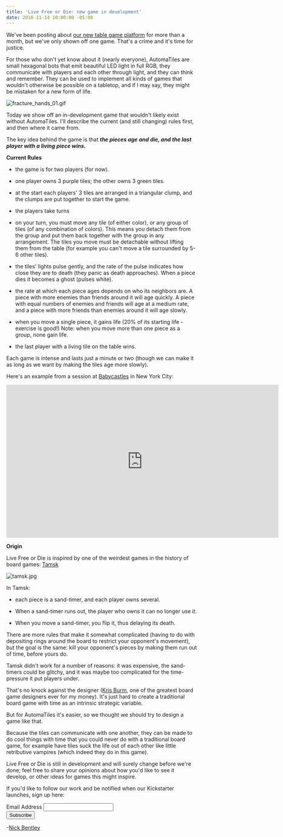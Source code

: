```yaml
---
title: 'Live Free or Die: new game in development'
date: 2016-11-14 10:00:00 -05:00
---
```


We've been posting about [our new table game platform](http://move38.com/blog/a-board-game-that-thinks/) for more than a month, but we've only shown off one game. That's a crime and it's time for justice.

For those who don't yet know about it (nearly everyone), AutomaTiles are small hexagonal bots that emit beautiful LED light in full RGB, they communicate with players and each other through light, and they can think and remember. They can be used to implement all kinds of games that wouldn't otherwise be possible on a tabletop, and if I may say, they might be mistaken for a new form of life.

![fracture_hands_01.gif](/uploads/fracture_hands_01.gif)

Today we show off an in-development game that wouldn't likely exist without AutomaTiles. I'll describe the current (and still changing) rules first, and then where it came from.

The key idea behind the game is that ***the pieces age and die, and the last player with a living piece wins.***

**Current Rules**

* the game is for two players (for now).

* one player owns 3 purple tiles; the other owns 3 green tiles.

* at the start each players' 3 tiles are arranged in a triangular clump, and the clumps are put together to start the game.

* the players take turns

* on your turn, you must move any tile (of either color), or any group of tiles (of any combination of colors). This means you detach them from the group and put them back together with the group in any arrangement. The tiles you move must be detachable without lifting them from the table (for example you can't move a tile surrounded by 5-6 other tiles).

* the tiles' lights pulse gently, and the rate of the pulse indicates how close they are to death (they panic as death approaches). When a piece dies it becomes a ghost (pulses white).

* the rate at which each piece ages depends on who its neighbors are. A piece with more enemies than friends around it will age quickly. A piece with equal numbers of enemies and friends will age at a medium rate, and a piece with more friends than enemies around it will age slowly.

* when you move a single piece, it gains life (20% of its starting life - exercise is good!) Note: when you move more than one piece as a group, none gain life.

* the last player with a living tile on the table wins.

Each game is intense and lasts just a minute or two (though we can make it as long as we want by making the tiles age more slowly).

Here's an example from a session at [Babycastles](http://babycastles.com/) in New York City:

<iframe width="720" height="405" src="https://www.youtube.com/embed/0udWYEfeGyA" frameborder="0" allowfullscreen></iframe>

**Origin**

Live Free or Die is inspired by one of the weirdest games in the history of board games: [Tamsk](https://boardgamegeek.com/boardgame/108/tamsk)

![tamsk.jpg](/uploads/tamsk.jpg)

In Tamsk:

* each piece is a sand-timer, and each player owns several.

* When a sand-timer runs out, the player who owns it can no longer use it.

* When you move a sand-timer, you flip it, thus delaying its death.

There are more rules that make it somewhat complicated (having to do with depositing rings around the board to restrict your opponent's movement), but the goal is the same: kill your opponent's pieces by making them run out of time, before yours do.

Tamsk didn't work for a number of reasons: it was expensive, the sand-timers could be glitchy, and it was maybe too complicated for the time-pressure it put players under.

That's no knock against the designer ([Kris Burm](https://en.wikipedia.org/wiki/Kris_Burm), one of the greatest board game designers ever for my money). It's just hard to create a traditional board game with time as an intrinsic strategic variable.

But for AutomaTiles it's easier, so we thought we should try to design a game like that.

Because the tiles can communicate with one another, they can be made to do cool things with time that you could never do with a traditional board game, for example have tiles suck the life out of each other like little retributive vampires (which indeed they do in this game).

Live Free or Die is still in development and will surely change before we're done; feel free to share your opinions about how you'd like to see it develop, or other ideas for games this might inspire.

If you'd like to follow our work and be notified when our Kickstarter launches, sign up here:

<!-- Begin MailChimp Signup Form -->
<link href="//cdn-images.mailchimp.com/embedcode/classic-10_7.css" rel="stylesheet" type="text/css">
<style type="text/css">
\#mc_embed_signup{background:#fff; padding:0 10px 0 0px; margin:0 0 20px 0; max-width:300px; clear:left;}
</style>
<div id="mc_embed_signup">
<form action="//automatiles.us14.list-manage.com/subscribe/post?u=7857fa104de3ffc5bbe78d94c&id=c82a234f7c" method="post" id="mc-embedded-subscribe-form" name="mc-embedded-subscribe-form" class="validate" target="_blank" novalidate>
<div id="mc_embed_signup_scroll">
<div class="mc-field-group">
<label for="mce-EMAIL">Email Address</label>
<input type="email" value="" name="EMAIL" class="required email" id="mce-EMAIL">
</div>
<div id="mce-responses" class="clear">
<div class="response" id="mce-error-response" style="display:none"></div>
<div class="response" id="mce-success-response" style="display:none"></div>
</div>    <!-- real people should not fill this in and expect good things - do not remove this or risk form bot signups-->
<div style="position: absolute; left: -5000px;" aria-hidden="true"><input type="text" name="b_7857fa104de3ffc5bbe78d94c_c82a234f7c" tabindex="-1" value=""></div>
<div class="clear"><input type="submit" value="Subscribe" name="subscribe" id="mc-embedded-subscribe" class="button"></div>
</div>
</form>
</div>
<script type='text/javascript' src='//s3.amazonaws.com/downloads.mailchimp.com/js/mc-validate.js'></script><script type='text/javascript'>(function($) {window.fnames = new Array(); window.ftypes = new Array();fnames\[0\]='EMAIL';ftypes\[0\]='email';fnames\[1\]='FNAME';ftypes\[1\]='text';fnames\[2\]='LNAME';ftypes\[2\]='text';}(jQuery));var $mcj = jQuery.noConflict(true);</script>
<!--End mc_embed_signup-->

-[Nick Bentley](https://nickbentleygames.wordpress.com/)
